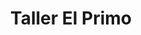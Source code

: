 ---
title: "Taller El Primo"
url: /san-rafael-cedros/taller-el-primo/
shop: reparación de automóviles
---